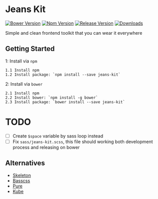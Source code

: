 # Jeans Kit
[![Bower Version](https://img.shields.io/bower/v/jeans-kit.svg)](https://bower.io/search/?q=jeans-kit) [![Npm Version](https://img.shields.io/npm/v/jeans-kit.svg)](https://www.npmjs.com/package/jeans-kit) [![Release Version](https://img.shields.io/github/release/jojoee/jeans-kit.svg)](https://github.com/jojoee/jeans-kit) [![Downloads](https://img.shields.io/npm/dt/jeans-kit.svg)](https://github.com/jojoee/jeans-kit/archive/master.zip)

Simple and clean frontend toolkit that you can wear it everywhere

## Getting Started
1: Install via `npm`
```
1.1 Install npm
1.2 Install package: `npm install --save jeans-kit`
```
2: Install via `bower`
```
2.1 Install npm
2.2 Install bower: `npm install -g bower`
2.3 Install package: `bower install --save jeans-kit`
```

# TODO
- [ ] Create `$space` variable by sass loop instead
- [ ] Fix `sass/jeans-kit.scss`, this file should working both development process and releasing on bower

## Alternatives
- [Skeleton](http://getskeleton.com/)
- [Basscss](http://www.basscss.com/)
- [Pure](https://github.com/yahoo/pure/)
- [Kube](https://github.com/imperavi/kube)
